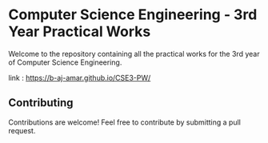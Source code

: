 # Computer Science Engineering - 3rd Year Practical Works

Welcome to the repository containing all the practical works for the 3rd year of Computer Science Engineering.

link : https://b-aj-amar.github.io/CSE3-PW/


## Contributing

Contributions are welcome! Feel free to contribute by submitting a pull request.
